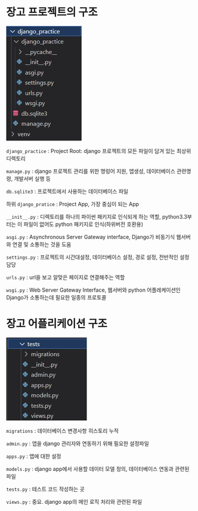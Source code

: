 # 장고 프로젝트의 구조
![1](./project_structure.assets/%ED%99%94%EB%A9%B4%20%EC%BA%A1%EC%B2%98%202022-09-24%20165641.jpg)

`django_practice` : Project Root: django 프로젝트의 모든 파일이 담겨 있는 최상위 디렉토리

`manage.py` : django 프로젝트 관리를 위한 명렁어 지원, 앱생성, 데이터베이스 관련명령, 개발서버 실행 등
  
`db.sqlite3` : 프로젝트에서 사용하는 데이터베이스 파일

하위 `django_pratice` : Project App, 가장 중심이 되는 App

`__init__.py` : 디렉토리를 하나의 파이썬 패키지로 인식되게 하는 역할, python3.3부터는 이 파일이 없어도 python 패키지로 인식(하위버전 호환용)

`asgi.py` : Asynchronous Server Gateway interface, Django가 비동기식 웹서버와 연결 및 소통하는 것을 도움

`settings.py` : 프로젝트의 시간대설정, 데이터베이스 설정, 경로 설정, 전반적인 설정 담당

`urls.py` : url을 보고 알맞은 페이지로 연결해주는 역할

`wsgi.py` : Web Server Gateway Interface, 웹서버와 python 어플레케이션인 Django가 소통하는데 필요한 일종의 프로토콜

# 장고 어플리케이션 구조
![2](./project_structure.assets/%ED%99%94%EB%A9%B4%20%EC%BA%A1%EC%B2%98%202022-09-24%20170512.jpg)

`migrations` : 데이터베이스 변경사항 히스토리 누적

`admin.py` : 앱을 django 관리자와 연동하기 위해 필요한 설정파일

`apps.py` : 앱에 대한 설정

`models.py` : django app에서 사용할 데이터 모델 정의, 데이터베이스 연동과 관련된 파일

`tests.py` : 테스트 코드 작성하는 곳

`views.py` : 중요. django app의 메인 로직 처리와 관련된 파일